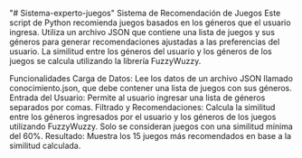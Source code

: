 "# Sistema-experto-juegos" 
Sistema de Recomendación de Juegos
Este script de Python recomienda juegos basados en los géneros que el usuario ingresa. Utiliza un archivo JSON que contiene una lista de juegos y sus géneros para generar recomendaciones ajustadas a las preferencias del usuario. La similitud entre los géneros del usuario y los géneros de los juegos se calcula utilizando la librería FuzzyWuzzy.

Funcionalidades
Carga de Datos: Lee los datos de un archivo JSON llamado conocimiento.json, que debe contener una lista de juegos con sus géneros.
Entrada del Usuario: Permite al usuario ingresar una lista de géneros separados por comas.
Filtrado y Recomendaciones: Calcula la similitud entre los géneros ingresados por el usuario y los géneros de los juegos utilizando FuzzyWuzzy. Solo se consideran juegos con una similitud mínima del 60%.
Resultado: Muestra los 15 juegos más recomendados en base a la similitud calculada.